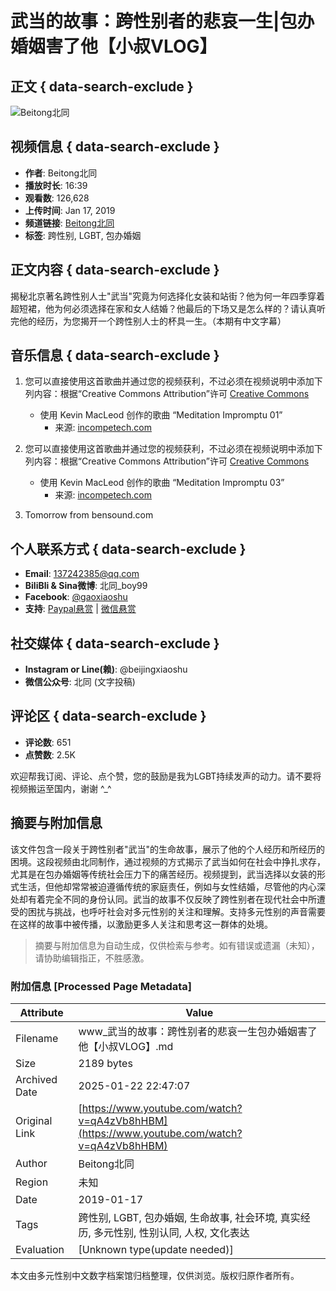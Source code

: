 # 武当的故事：跨性别者的悲哀一生|包办婚姻害了他【小叔VLOG】

## 正文 { data-search-exclude }


![Beitong北同](https://i.ytimg.com/an/ZZsJB8-YBUQ-ZpvCF6HSVg/featured_channel.jpg?v=5a2ff41f)

## 视频信息 { data-search-exclude }
- **作者**: Beitong北同
- **播放时长**: 16:39
- **观看数**: 126,628
- **上传时间**: Jan 17, 2019
- **频道链接**: [Beitong北同](https://www.youtube.com/@beitong)
- **标签**: 跨性别, LGBT, 包办婚姻

## 正文内容 { data-search-exclude }
揭秘北京著名跨性别人士"武当"究竟为何选择化女装和站街？他为何一年四季穿着超短裙，他为何必须选择在家和女人结婚？他最后的下场又是怎么样的？请认真听完他的经历，为您揭开一个跨性别人士的杯具一生。（本期有中文字幕）

## 音乐信息 { data-search-exclude }
1. 您可以直接使用这首歌曲并通过您的视频获利，不过必须在视频说明中添加下列内容：根据“Creative Commons Attribution”许可 [Creative Commons](https://creativecommons.org/licenses/...)
   - 使用 Kevin MacLeod 创作的歌曲 “Meditation Impromptu 01”
     - 来源: [incompetech.com](http://incompetech.com/music/royalty-...)
   
2. 您可以直接使用这首歌曲并通过您的视频获利，不过必须在视频说明中添加下列内容：根据“Creative Commons Attribution”许可 [Creative Commons](https://creativecommons.org/licenses/...)
   - 使用 Kevin MacLeod 创作的歌曲 “Meditation Impromptu 03”
     - 来源: [incompetech.com](http://incompetech.com/music/royalty-...)

3. Tomorrow from bensound.com

## 个人联系方式 { data-search-exclude }
- **Email**: 137242385@qq.com
- **BiliBli & Sina微博**: 北同_boy99
- **Facebook**: [@gaoxiaoshu](https://www.facebook.com/gaoxiaoshu)
- **支持**: [Paypal悬赏](https://www.paypal.me/beitong) | [微信悬赏](http://boy99.cn/beitong)

## 社交媒体 { data-search-exclude }
- **Instagram or Line(赖)**: @beijingxiaoshu
- **微信公众号**: 北同 (文字投稿)

## 评论区 { data-search-exclude }
- **评论数**: 651
- **点赞数**: 2.5K

欢迎帮我订阅、评论、点个赞，您的鼓励是我为LGBT持续发声的动力。请不要将视频搬运至国内，谢谢 ^_^
<!-- tcd_original_link https://www.youtube.com/watch?v=qA4zVb8hHBM -->


## 摘要与附加信息

<!-- tcd_abstract -->
该文件包含一段关于跨性别者"武当"的生命故事，展示了他的个人经历和所经历的困境。这段视频由北同制作，通过视频的方式揭示了武当如何在社会中挣扎求存，尤其是在包办婚姻等传统社会压力下的痛苦经历。视频提到，武当选择以女装的形式生活，但他却常常被迫遵循传统的家庭责任，例如与女性结婚，尽管他的内心深处却有着完全不同的身份认同。武当的故事不仅反映了跨性别者在现代社会中所遭受的困扰与挑战，也呼吁社会对多元性别的关注和理解。支持多元性别的声音需要在这样的故事中被传播，以激励更多人关注和思考这一群体的处境。
<!-- tcd_abstract_end -->

> 摘要与附加信息为自动生成，仅供检索与参考。如有错误或遗漏（未知），请协助编辑指正，不胜感激。

### 附加信息 [Processed Page Metadata]

| Attribute       | Value                                  |
|-----------------|----------------------------------------|
| Filename        | www_武当的故事：跨性别者的悲哀一生包办婚姻害了他【小叔VLOG】.md                             |
| Size            | 2189 bytes                           |
| Archived Date   | 2025-01-22 22:47:07                             |
| Original Link   | [https://www.youtube.com/watch?v=qA4zVb8hHBM](https://www.youtube.com/watch?v=qA4zVb8hHBM)                       |
| Author          | Beitong北同                               |
| Region          | 未知                               |
| Date            | 2019-01-17                                 |
| Tags            | 跨性别, LGBT, 包办婚姻, 生命故事, 社会环境, 真实经历, 多元性别, 性别认同, 人权, 文化表达                                 |
| Evaluation            | [Unknown type(update needed)]                                 |
<!-- tcd_table_end -->

本文由多元性别中文数字档案馆归档整理，仅供浏览。版权归原作者所有。
